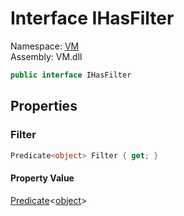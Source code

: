 # Interface IHasFilter

Namespace: [VM](VM.md)  
Assembly: VM.dll  

```csharp
public interface IHasFilter
```

## Properties

### Filter

```csharp
Predicate<object> Filter { get; }
```

#### Property Value

 [Predicate](https://learn.microsoft.com/dotnet/api/system.predicate\-1)<[object](https://learn.microsoft.com/dotnet/api/system.object)\>


